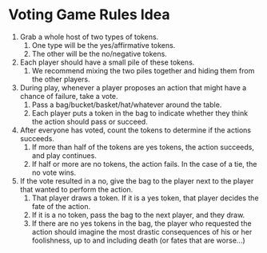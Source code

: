 # Voting Game Rules Idea

1. Grab a whole host of two types of tokens.
    1. One type will be the yes/affirmative tokens.
    1. The other will be the no/negative tokens.
1. Each player should have a small pile of these tokens.
    1. We recommend mixing the two piles together and hiding them from the other players.
1. During play, whenever a player proposes an action that might have a chance of failure, take a vote.
    1. Pass a bag/bucket/basket/hat/whatever around the table.
    1. Each player puts a token in the bag to indicate whether they think the action should pass or succeed.
1. After everyone has voted, count the tokens to determine if the actions succeeds.
    1. If more than half of the tokens are yes tokens, the action succeeds, and play continues.
    1. If half or more are no tokens, the action fails. In the case of a tie, the no vote wins.
1. If the vote resulted in a no, give the bag to the player next to the player that wanted to perform the action.
    1. That player draws a token. If it is a yes token, that player decides the fate of the action.
    1. If it is a no token, pass the bag to the next player, and they draw.
    1. If there are no yes tokens in the bag, the player who requested the action should imagine the most drastic consequences of his or her foolishness, up to and including death (or fates that are worse...)